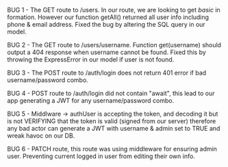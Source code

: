 BUG 1 - The GET route to /users. In our route, we are looking to get *basic* in formation. However our function getAll() returned all user info including phone & email address. Fixed the bug by altering the SQL query in our model.

BUG 2 - The GET route to /users/username. Function get(username) should output a 404 response when username cannot be found. Fixed this by throwing the ExpressError in our model if user is not found.

BUG 3 - The POST route to /auth/login does not return 401 error if bad username/password combo.

BUG 4 - POST route to /auth/login did not contain "await", this lead to our app generating a JWT for any username/password combo.

BUG 5 - Middlware -> authUser is accepting the token, and decoding it but is not VERIFYING that the token is valid (signed from our server) therefore any bad actor can generate a JWT with username & admin set to     TRUE and wreak havoc on our DB.

BUG 6 - PATCH route, this route was using middleware for ensuring admin user. Preventing current logged in user from editing their own info.